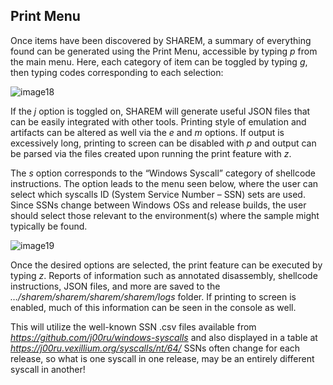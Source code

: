 ## Print Menu

Once items have been discovered by SHAREM, a summary of everything found can be generated using the Print Menu, accessible by typing _p_ from the main menu. Here, each category of item can be toggled by typing _g_, then typing codes corresponding to each selection:

![image18](https://user-images.githubusercontent.com/114108866/192062631-6115a9a1-a06c-4a68-af67-68b0aa2e2dc9.png)

If the _j_ option is toggled on, SHAREM will generate useful JSON files that can be easily integrated with other tools. Printing style of emulation and artifacts can be altered as well via the _e_ and _m_ options. If output is excessively long, printing to screen can be disabled with _p_ and output can be parsed via the files created upon running the print feature with _z_.

The _s_ option corresponds to the “Windows Syscall” category of shellcode instructions. The option leads to the menu seen below, where the user can select which syscalls ID (System Service Number – SSN) sets are used. Since SSNs change between Windows OSs and release builds, the user should select those relevant to the environment(s) where the sample might typically be found.

![image19](https://user-images.githubusercontent.com/114108866/192062782-f847a1bf-e695-4a52-8631-003afab915ea.png)

Once the desired options are selected, the print feature can be executed by typing _z_. Reports of information such as annotated disassembly, shellcode instructions, JSON files, and more are saved to the _…/sharem/sharem/sharem/sharem/logs_ folder. If printing to screen is enabled, much of this information can be seen in the console as well.

This will utilize the well-known SSN .csv files available from _https://github.com/j00ru/windows-syscalls_ and also displayed in a table at _https://j00ru.vexillium.org/syscalls/nt/64/_ SSNs often change for each release, so what is one syscall in one release, may be an entirely different syscall in another!